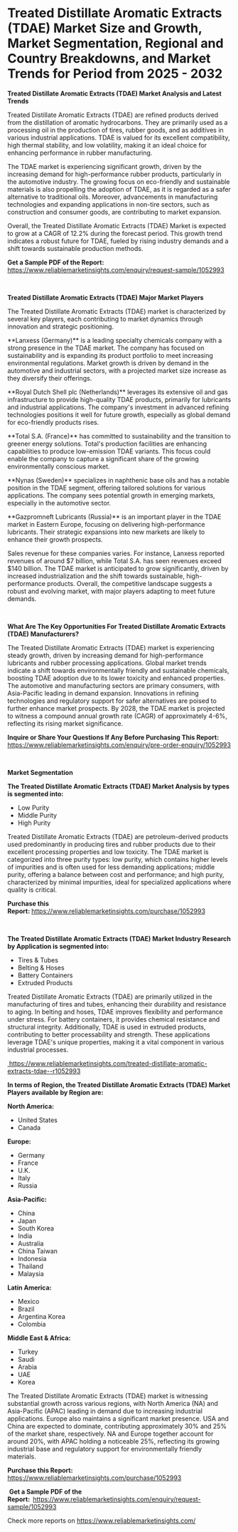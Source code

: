 <p><h1>Treated Distillate Aromatic Extracts (TDAE) Market Size and Growth, Market Segmentation, Regional and Country Breakdowns, and Market Trends for Period from 2025 -  2032</h1></p><p><strong>Treated Distillate Aromatic Extracts (TDAE) Market Analysis and Latest Trends</strong></p>
<p><p>Treated Distillate Aromatic Extracts (TDAE) are refined products derived from the distillation of aromatic hydrocarbons. They are primarily used as a processing oil in the production of tires, rubber goods, and as additives in various industrial applications. TDAE is valued for its excellent compatibility, high thermal stability, and low volatility, making it an ideal choice for enhancing performance in rubber manufacturing.</p><p>The TDAE market is experiencing significant growth, driven by the increasing demand for high-performance rubber products, particularly in the automotive industry. The growing focus on eco-friendly and sustainable materials is also propelling the adoption of TDAE, as it is regarded as a safer alternative to traditional oils. Moreover, advancements in manufacturing technologies and expanding applications in non-tire sectors, such as construction and consumer goods, are contributing to market expansion.</p><p>Overall, the Treated Distillate Aromatic Extracts (TDAE) Market is expected to grow at a CAGR of 12.2% during the forecast period. This growth trend indicates a robust future for TDAE, fueled by rising industry demands and a shift towards sustainable production methods.</p></p>
<p><strong>Get a Sample PDF of the Report:&nbsp;</strong> <a href="https://www.reliablemarketinsights.com/enquiry/request-sample/1052993?utm_campaign=3011&utm_medium=2&utm_source=Github&utm_content=ia&utm_term=22032025&utm_id=treated-distillate-aromatic-extracts-tdae">https://www.reliablemarketinsights.com/enquiry/request-sample/1052993</a></p>
<p>&nbsp;</p>
<p><strong>Treated Distillate Aromatic Extracts (TDAE) Major Market Players</strong></p>
<p><p>The Treated Distillate Aromatic Extracts (TDAE) market is characterized by several key players, each contributing to market dynamics through innovation and strategic positioning.</p><p>**Lanxess (Germany)** is a leading specialty chemicals company with a strong presence in the TDAE market. The company has focused on sustainability and is expanding its product portfolio to meet increasing environmental regulations. Market growth is driven by demand in the automotive and industrial sectors, with a projected market size increase as they diversify their offerings.</p><p>**Royal Dutch Shell plc (Netherlands)** leverages its extensive oil and gas infrastructure to provide high-quality TDAE products, primarily for lubricants and industrial applications. The company's investment in advanced refining technologies positions it well for future growth, especially as global demand for eco-friendly products rises.</p><p>**Total S.A. (France)** has committed to sustainability and the transition to greener energy solutions. Total's production facilities are enhancing capabilities to produce low-emission TDAE variants. This focus could enable the company to capture a significant share of the growing environmentally conscious market.</p><p>**Nynas (Sweden)** specializes in naphthenic base oils and has a notable position in the TDAE segment, offering tailored solutions for various applications. The company sees potential growth in emerging markets, especially in the automotive sector.</p><p>**Gazpromneft Lubricants (Russia)** is an important player in the TDAE market in Eastern Europe, focusing on delivering high-performance lubricants. Their strategic expansions into new markets are likely to enhance their growth prospects.</p><p>Sales revenue for these companies varies. For instance, Lanxess reported revenues of around $7 billion, while Total S.A. has seen revenues exceed $140 billion. The TDAE market is anticipated to grow significantly, driven by increased industrialization and the shift towards sustainable, high-performance products. Overall, the competitive landscape suggests a robust and evolving market, with major players adapting to meet future demands.</p></p>
<p>&nbsp;</p>
<p><strong>What Are The Key Opportunities For Treated Distillate Aromatic Extracts (TDAE) Manufacturers?</strong></p>
<p><p>The Treated Distillate Aromatic Extracts (TDAE) market is experiencing steady growth, driven by increasing demand for high-performance lubricants and rubber processing applications. Global market trends indicate a shift towards environmentally friendly and sustainable chemicals, boosting TDAE adoption due to its lower toxicity and enhanced properties. The automotive and manufacturing sectors are primary consumers, with Asia-Pacific leading in demand expansion. Innovations in refining technologies and regulatory support for safer alternatives are poised to further enhance market prospects. By 2028, the TDAE market is projected to witness a compound annual growth rate (CAGR) of approximately 4-6%, reflecting its rising market significance.</p></p>
<p><strong>Inquire or Share Your Questions If Any Before Purchasing This Report:</strong> <a href="https://www.reliablemarketinsights.com/enquiry/pre-order-enquiry/1052993?utm_campaign=3011&utm_medium=2&utm_source=Github&utm_content=ia&utm_term=22032025&utm_id=treated-distillate-aromatic-extracts-tdae">https://www.reliablemarketinsights.com/enquiry/pre-order-enquiry/1052993</a></p>
<p>&nbsp;</p>
<p><strong>Market Segmentation</strong></p>
<p><strong>The Treated Distillate Aromatic Extracts (TDAE) Market Analysis by types is segmented into:</strong></p>
<p><ul><li>Low Purity</li><li>Middle Purity</li><li>High Purity</li></ul></p>
<p><p>Treated Distillate Aromatic Extracts (TDAE) are petroleum-derived products used predominantly in producing tires and rubber products due to their excellent processing properties and low toxicity. The TDAE market is categorized into three purity types: low purity, which contains higher levels of impurities and is often used for less demanding applications; middle purity, offering a balance between cost and performance; and high purity, characterized by minimal impurities, ideal for specialized applications where quality is critical.</p></p>
<p><strong>Purchase this Report:&nbsp;</strong><a href="https://www.reliablemarketinsights.com/purchase/1052993?utm_campaign=3011&utm_medium=2&utm_source=Github&utm_content=ia&utm_term=22032025&utm_id=treated-distillate-aromatic-extracts-tdae">https://www.reliablemarketinsights.com/purchase/1052993</a></p>
<p>&nbsp;</p>
<p><strong>The Treated Distillate Aromatic Extracts (TDAE) Market Industry Research by Application is segmented into:</strong></p>
<p><ul><li>Tires & Tubes</li><li>Belting & Hoses</li><li>Battery Containers</li><li>Extruded Products</li></ul></p>
<p><p>Treated Distillate Aromatic Extracts (TDAE) are primarily utilized in the manufacturing of tires and tubes, enhancing their durability and resistance to aging. In belting and hoses, TDAE improves flexibility and performance under stress. For battery containers, it provides chemical resistance and structural integrity. Additionally, TDAE is used in extruded products, contributing to better processability and strength. These applications leverage TDAE's unique properties, making it a vital component in various industrial processes.</p></p>
<p><a href="https://www.reliablemarketinsights.com/treated-distillate-aromatic-extracts-tdae--r1052993?utm_campaign=3011&utm_medium=2&utm_source=Github&utm_content=ia&utm_term=22032025&utm_id=treated-distillate-aromatic-extracts-tdae">&nbsp;https://www.reliablemarketinsights.com/treated-distillate-aromatic-extracts-tdae--r1052993</a></p>
<p><strong>In terms of Region, the Treated Distillate Aromatic Extracts (TDAE) Market Players available by Region are:</strong></p>
<p>
    <p> <strong> North America: </strong>
        <ul>
            <li>United States</li>
            <li>Canada</li>
        </ul>
        </p> 
    <p> <strong> Europe: </strong>
        <ul>
            <li>Germany</li>
            <li>France</li>
            <li>U.K.</li>
            <li>Italy</li>
            <li>Russia</li>
        </ul>
        </p> 
    <p> <strong> Asia-Pacific: </strong>
        <ul>
            <li>China</li>
            <li>Japan</li>
            <li>South Korea</li>
            <li>India</li>
            <li>Australia</li>
            <li>China Taiwan</li>
            <li>Indonesia</li>
            <li>Thailand</li>
            <li>Malaysia</li>
        </ul>
        </p> 
    <p> <strong> Latin America: </strong>
        <ul>
            <li>Mexico</li>
            <li>Brazil</li>
            <li>Argentina Korea</li>
            <li>Colombia</li>
        </ul>
        </p> 
    <p> <strong> Middle East & Africa: </strong>
        <ul>
            <li>Turkey</li>
            <li>Saudi</li>
            <li>Arabia</li>
            <li>UAE</li>
            <li>Korea</li>
        </ul>
    </p>
    </p>
<p><p>The Treated Distillate Aromatic Extracts (TDAE) market is witnessing substantial growth across various regions, with North America (NA) and Asia-Pacific (APAC) leading in demand due to increasing industrial applications. Europe also maintains a significant market presence. USA and China are expected to dominate, contributing approximately 30% and 25% of the market share, respectively. NA and Europe together account for around 20%, with APAC holding a noticeable 25%, reflecting its growing industrial base and regulatory support for environmentally friendly materials.</p></p>
<p><strong>Purchase this Report: </strong><a href="https://www.reliablemarketinsights.com/purchase/1052993?utm_campaign=3011&utm_medium=2&utm_source=Github&utm_content=ia&utm_term=22032025&utm_id=treated-distillate-aromatic-extracts-tdae">https://www.reliablemarketinsights.com/purchase/1052993</a></p>
<p>&nbsp;<strong>Get a Sample PDF of the Report:&nbsp;&nbsp;</strong><a href="https://www.reliablemarketinsights.com/enquiry/request-sample/1052993?utm_campaign=3011&utm_medium=2&utm_source=Github&utm_content=ia&utm_term=22032025&utm_id=treated-distillate-aromatic-extracts-tdae">https://www.reliablemarketinsights.com/enquiry/request-sample/1052993</a></p>
<p><strong></strong></p>
<p>Check more reports on <a href="https://www.reliablemarketinsights.com/?utm_campaign=3011&utm_medium=2&utm_source=Github&utm_content=ia&utm_term=22032025&utm_id=treated-distillate-aromatic-extracts-tdae">https://www.reliablemarketinsights.com/</a></p>